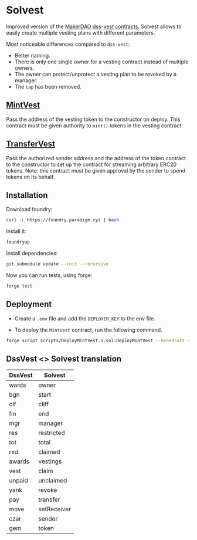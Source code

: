 # Solvest

Improved version of the [MakerDAO dss-vest contracts](https://github.com/makerdao/dss-vest/blob/master). Solvest allows to easily create multiple vesting plans with different parameters.

Most noticeable differences compared to `dss-vest`:

- Better naming.
- There is only one single owner for a vesting contract instead of multiple owners.
- The owner can protect/unprotect a vesting plan to be revoked by a manager.
- The `cap` has been removed.

## [MintVest](./src/MintVest.sol)

Pass the address of the vesting token to the constructor on deploy. This contract must be given authority to `mint()` tokens in the vesting contract.

## [TransferVest](./src/TransferVest.sol)

Pass the authorized sender address and the address of the token contract to the constructor to set up the contract for streaming arbitrary ERC20 tokens. Note: this contract must be given approval by the sender to spend tokens on its behalf.

## Installation

Download foundry:

```bash
curl -L https://foundry.paradigm.xyz | bash
```

Install it:

```bash
foundryup
```

Install dependencies:

```bash
git submodule update --init --recursive
```

Now you can run tests, using forge:

```bash
forge test
```

## Deployment

- Create a `.env` file and add the `DEPLOYER_KEY` to the env file.

- To deploy the `MintVest` contract, run the following command.

```sh
forge script scripts/DeployMintVest.s.sol:DeployMintVest --broadcast --rpc-url <RPC_URL> -vvvv
```

## DssVest <> Solvest translation

| DssVest | Solvest     |
| ------- | ----------- |
| wards   | owner       |
| bgn     | start       |
| clf     | cliff       |
| fin     | end         |
| mgr     | manager     |
| res     | restricted  |
| tot     | total       |
| rxd     | claimed     |
| awards  | vestings    |
| vest    | claim       |
| unpaid  | unclaimed   |
| yank    | revoke      |
| pay     | transfer    |
| move    | setReceiver |
| czar    | sender      |
| gem     | token       |
